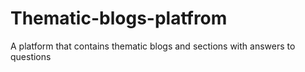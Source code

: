 # Thematic-blogs-platfrom
A platform that contains thematic blogs and sections with answers to questions
